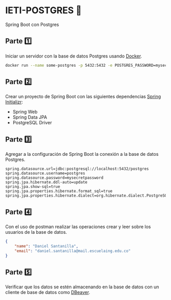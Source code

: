 # IETI-POSTGRES 🐘

Spring Boot con Postgres

## Parte 1️⃣

Iniciar un servidor con la base de datos Postgres usando [Docker](https://hub.docker.com/_/postgres).

```bash
docker run --name some-postgres -p 5432:5432 -e POSTGRES_PASSWORD=mysecretpassword -d postgres
```

## Parte 2️⃣

Crear un proyecto de Spring Boot con las siguientes dependencias [Spring Initializr](https://start.spring.io/):

- Spring Web
- Spring Data JPA
- PostgreSQL Driver

## Parte 3️⃣

Agregar a la configuración de Spring Boot la conexión a la base de datos Postgres.

```properties
spring.datasource.url=jdbc:postgresql://localhost:5432/postgres
spring.datasource.username=postgres
spring.datasource.password=mysecretpassword
spring.jpa.hibernate.ddl-auto=update
spring.jpa.show-sql=true
spring.jpa.properties.hibernate.format_sql=true
spring.jpa.properties.hibernate.dialect=org.hibernate.dialect.PostgreSQLDialect
```

## Parte 4️⃣

Con el uso de postman realizar las operaciones crear y leer sobre los usuarios de la base de datos.

```json
{
    "name": "Daniel Santanilla",
    "email": "daniel.santanilla@mail.escuelaing.edu.co"
}
```


## Parte 5️⃣

Verificar que los datos se estén almacenando en la base de datos con un cliente de base de datos como [DBeaver](https://dbeaver.io/).

